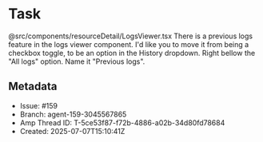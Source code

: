 # Task

@src/components/resourceDetail/LogsViewer.tsx
There is a previous logs feature in the logs viewer component. I'd like you to move it from being a checkbox toggle, to be an option in the History dropdown. Right bellow the "All logs" option. Name it "Previous logs".

## Metadata

- Issue: #159
- Branch: agent-159-3045567865
- Amp Thread ID: T-5ce53f87-f72b-4886-a02b-34d80fd78684
- Created: 2025-07-07T15:10:41Z
